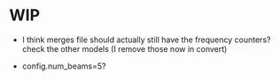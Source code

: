 # WIP

- I think merges file should actually still have the frequency counters? check the other models (I remove those now in convert)

- config.num_beams=5?

